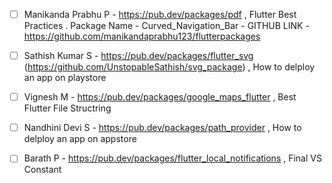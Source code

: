 - [ ] Manikanda Prabhu P -  https://pub.dev/packages/pdf , Flutter Best Practices . Package Name - Curved_Navigation_Bar - GITHUB LINK -https://github.com/manikandaprabhu123/flutterpackages

- [ ] Sathish Kumar S - https://pub.dev/packages/flutter_svg (https://github.com/UnstopableSathish/svg_package) , How to delploy an app on playstore

- [ ] Vignesh M - https://pub.dev/packages/google_maps_flutter , Best Flutter File Structring

- [ ] Nandhini Devi S - https://pub.dev/packages/path_provider , How to delploy an app on appstore

- [ ] Barath P - https://pub.dev/packages/flutter_local_notifications , Final VS Constant
